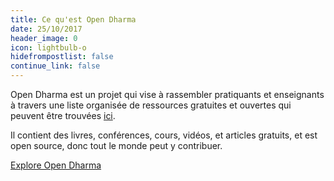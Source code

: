 ```yaml
---
title: Ce qu'est Open Dharma
date: 25/10/2017
header_image: 0
icon: lightbulb-o
hidefrompostlist: false
continue_link: false
---
```

Open Dharma est un projet qui vise à rassembler pratiquants et enseignants à travers une liste organisée de ressources gratuites et ouvertes qui peuvent être trouvées [ici](https://github.com/buddha-dharma/buddhism).

Il contient des livres, conférences, cours, vidéos, et articles gratuits, et est open source, donc tout le monde peut y contribuer.

[Explore Open Dharma](https://github.com/buddha-dharma/buddhism)